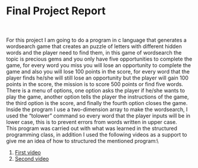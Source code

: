 # Final Project Report
\
\
For this project I am going to do a program in c language that generates a wordsearch game that creates an puzzle of letters with different hidden words and the player need to find them, in this game of wordsearch the topic is precious gems and you only have five opportunities to complete the game, for every word you miss you will lose an opportunity to complete the game and also you will lose 100 points in the score, for every word that the player finds he/she will still lose an opportunity but the player will gain 100 points in the score, the mission is to score 500 points or find five words. There is a menu of options, one option asks the player if he/she wants to play the game, another option tells the player the instructions of the game, the third option is the score, and finally the fourth option closes the game. Inside the program I use a two-dimension array to make the wordsearch, I used the “tolower” command so every word that the player inputs will be in lower case, this is to prevent errors from words written in upper case.
\
This program was carried out with what was learned in the structured programming class, in addition I used the following videos as a support to give me an idea of how to structured the mentioned program:\

1. [First video](https://www.youtube.com/watch?v=0ytH4s74Fj0)
2. [Second video](https://www.youtube.com/watch?v=tiMwyicsPeI)
